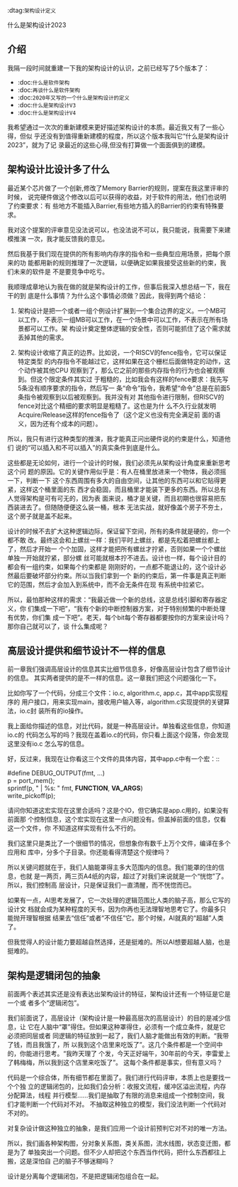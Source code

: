         
:dtag:`架构设计定义`

什么是架构设计2023

## 介绍

我隔一段时间就重建一下我的架构设计的认识，之前已经写了5个版本了：

* :doc:`什么是软件架构`
* :doc:`再谈什么是软件架构`
* :doc:`2020年又写的一个什么是架构设计的定义`
* :doc:`什么是架构设计V3`
* :doc:`什么是架构设计V4`

我希望通过一次次的重新建模来更好描述架构设计的本质。最近我又有了一些心得，但似
乎还没有到值得重新建模的程度，所以这个版本我叫它“什么是架构设计2023”，就为了记
录最近的这些心得,但没有打算做一个面面俱到的建模。

## 架构设计比设计多了什么

最近某个芯片做了一个创新,修改了Memory Barrier的规则，提案在我这里评审的时候，
说完硬件做这个修改以后可以获得的收益，对于软件的用法，他们也说明了约束要求：有
些地方不能插入Barrier,有些地方插入的Barrier的约束有特殊要求。

我对这个提案的评审意见没法说可以，也没法说不可以，我只能说，我需要下来建模推演
一次，我才能反馈我的意见。

然后我基于我们现在提供的所有影响内存序的指令和一些典型应用场景，把每个原来的功
能都用新的规则推理了一次逻辑，以便确定如果我接受这些新的约束，我们未来的软件是
不是要竞争中吃亏。

我顺理成章地认为我在做的就是架构设计的工作，但事后我深入想总结一下，我在干的到
底是什么事情？为什么这个事情必须做？因此，我得到两个结论：

1. 架构设计是把一个或者一组个例设计扩展到一个集合边界的定义。一个MB可以工作，
  不表示一组MB可以工作，在一个场景中可以工作，不表示在所有场景都可以工作。架
  构设计奠定整体逻辑的安全性，否则可能抓住了这个需求就丢掉其他的需求。

2. 架构设计收缩了真正的边界。比如说，一个RISCV的fence指令，它可以保证特定类型
  的内存指令不能越过它，这样如果在这个栅栏后面做特定的动作，这个动作被其他CPU
  观察到了，那么它之前的那些内存指令的行为也会被观察到。但这个限定条件其实过
  于粗糙的，比如我会有这样的fence要求：我先写5条没有顺序要求的指令，然后写一
  条“命令”指令，我希望“命令”总是在前面5条指令被观察到以后被观察到。我并没有对
  其他指令进行限制，但RISCV的fence对比这个精细的要求明显是粗糙了。这也是为什
  么不久行业就发明Acquire/Release这样的fence指令了（这个定义也没有完全满足前
  面的语义，因为还有个成本的问题）。

  所以，我只有进行这种类型的推演，我才能真正问出硬件说的约束是什么，知道他们
  说的“可以插入和不可以插入”的真实条件到底是什么。

这些都是无论如何，进行一个设计的时候，我们必须先从架构设计角度来重新思考这个问
题的原因。它的关键作用似乎是：有人在桶里放进来一个物体，我必须摇一下，判断一下
这个东西周围有多大的自由空间，让其他的东西可以和它贴得更紧，这样这个桶里面的东
西才会稳固，而且桶里才能装下更多的东西。所以总有人觉得架构是可有可无的，因为表
面来说，桶才是关键，而且初期也很容易把东西装进去了。但随随便便这么装一桶，根本
无法实战，就好像盖个房子不夯土，这个房子就是盖不起来。

设计的时候不去扩大这种逻辑边际，保证留下空间，所有的条件就是硬的，你一个都不敢
改。最终这会和上螺丝一样：我们平时上螺丝，都是先松着把螺丝都上了，然后才开始一
个个加固，这样才能把所有螺丝才拧紧，否则如果一个个螺丝单独一开始就拧紧，部分螺
丝可能就根本拧不进去。设计也一样，每个设计目的都会有一组约束，如果每个约束都是
刚刚好的，一点都不能退让的，这个设计必然最后要破坏部分约束。所以当我们拿到一个
新的约束后，第一件事是真正判断它的范围，然后才会加入到系统中，而不会无条件在现
有系统中拉紧它。

所以，最怕那种这样的需求：“我最近做一个新的总线，这是总线引脚和寄存器定义，你
们集成一下吧”，“我有个新的中断控制器方案，对于特别频繁的中断处理有优势，你们集
成一下吧”。老天，每个bit每个寄存器都要按你的方案来设计吗？那你自己就可以了，谈
什么集成呢？

## 高层设计提供和细节设计不一样的信息

前一章我们强调高层设计的信息其实比细节信息多，好像高层设计包含了细节设计的信息。
其实两者提供的是不一样的信息。这一章我们把这个问题强化一下。

比如你写了一个代码，分成三个文件：io.c, algorithm.c, app.c，其中app实现程序的
用户接口，用来实现main，接收用户输入等，algorithm.c实现提供的关键算法，io.c封
装所有的io操作。

我上面给你描述的信息，对比代码，就是一种高层设计。单独看这些信息，你知道io.c的
代码怎么写的吗？我现在盖着io.c的代码，你只看上面这个段落，你会发现这里没有io.c
怎么写的信息。

好，反过来，我现在让你看这三个文件的具体内容，其中app.c中有一个宏：::

  #define DEBUG_OUTPUT(fmt, ...) \
  p = port_mem(); \
  sprintf(p, " | %s: " fmt, __FUNCTION__, __VA_ARGS__) \
  write_pickoff(p);

请问你知道这宏实现在这里合适吗？这是个IO，但它确实是app.c用的，如果没有前面那
个控制信息，这个宏实现在这里一点问题没有。但盖掉前面的信息，仅看这一个文件，你
不知道这样实现有什么不行的。

我们这里只是类比了一个很细节的情况，但想象你有数千上万个文件，编译在多个应用和
库中，分多个子目录。你还能看得清楚这个规律吗？

所以关键问题就在于，我们人脑能罩得主多大范围内的信息。我们能罩的住的信息，也就
是一两页，两三页A4纸的内容，超过了对我们来说就是一个“恍惚”了。所以，我们控制高
层设计，只是保证我们一直清醒，而不恍惚而已。

如果有一点，AI思考发展了，它一次处理的逻辑范围比人类的脑子高，那么它写的设计文
档就会成为某种程度的天书，因为你再也无法理智地思考它了。你最多只能抛开理智根据
结果去“信任”或者“不信任”它。那个时候，AI就真的“超越”人类了。

但我觉得人的设计能力要超越自然选择，还是挺难的。所以AI想要超越人脑，也是挺难的。

## 架构是逻辑闭包的抽象

前面两个表述其实还是没有表达出架构设计的特征，架构设计还有一个特征是它是一个或
者多个“逻辑闭包”。

我们前面说了，高层设计（架构设计是一种最高层次的高层设计）的目的是减少信息，让
它在人脑中“罩”得住。但如果这种罩得住，必须有一个成立条件，就是它必须把同层或者
同逻辑的特征放到一起了，我们人脑才能做出有效的判断。“我带了钱，而且我饿了，所
以我到这个店里来吃饭了”。这几个条件都是一个空间中的，你能进行思考。“我昨天理了
个发，今天正好端午，30年前的今天，李雷爱上了韩梅梅，所以我到这个店里来吃饭了”。
这每个条件都是事实，但有意义吗？

代码是一个综合体，所有细节都在里面了。我们进行代码评审，本质上也是要找一个个独
立的逻辑闭包的，比如我们会分析：收报文流程，缓冲区溢出流程，内存分配算法，线程
并行模型……我们是抽取了有限的消息来组成一个控制空间，我们才能判断一个代码对不对。
不抽取这种独立的模型，我们没法判断一个代码对不对的。

对复杂设计做这种独立的抽象，是我们应用一个设计前预判它对不对的唯一方法。

所以，我们画各种架构图，分对象关系图，类关系图，流水线图，状态变迁图，都是为了
单独突出一个问题。但不少人却把这个东西当作代码，把什么东西都往上搬，这是深怕自
己的脑子不够迷糊吗？

设计是分离每个逻辑闭包，不是把逻辑闭包组合在一起。
